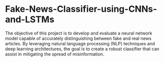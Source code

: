 # Fake-News-Classifier-using-CNNs-and-LSTMs
The objective of this project is to develop and evaluate a neural network model capable of accurately distinguishing between fake and real news articles. By leveraging natural language processing (NLP) techniques and deep learning architectures, the goal is to create a robust classifier that can assist in mitigating the spread of misinformation.
